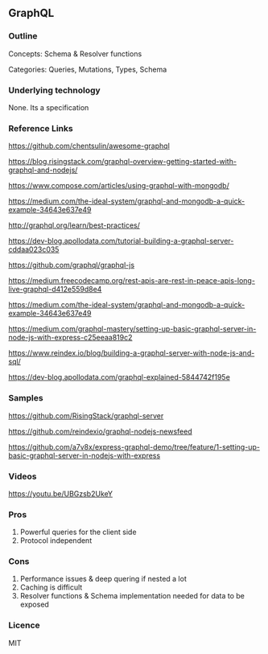 ## GraphQL

### Outline

Concepts: Schema & Resolver functions

Categories: Queries, Mutations, Types, Schema

### Underlying technology

None. Its a specification

### Reference Links

https://github.com/chentsulin/awesome-graphql

https://blog.risingstack.com/graphql-overview-getting-started-with-graphql-and-nodejs/

https://www.compose.com/articles/using-graphql-with-mongodb/

https://medium.com/the-ideal-system/graphql-and-mongodb-a-quick-example-34643e637e49

http://graphql.org/learn/best-practices/

https://dev-blog.apollodata.com/tutorial-building-a-graphql-server-cddaa023c035

https://github.com/graphql/graphql-js

https://medium.freecodecamp.org/rest-apis-are-rest-in-peace-apis-long-live-graphql-d412e559d8e4

https://medium.com/the-ideal-system/graphql-and-mongodb-a-quick-example-34643e637e49

https://medium.com/graphql-mastery/setting-up-basic-graphql-server-in-node-js-with-express-c25eeaa819c2

https://www.reindex.io/blog/building-a-graphql-server-with-node-js-and-sql/

https://dev-blog.apollodata.com/graphql-explained-5844742f195e

### Samples

https://github.com/RisingStack/graphql-server

https://github.com/reindexio/graphql-nodejs-newsfeed

https://github.com/a7v8x/express-graphql-demo/tree/feature/1-setting-up-basic-graphql-server-in-nodejs-with-express

### Videos

https://youtu.be/UBGzsb2UkeY

### Pros

1. Powerful queries for the client side
2. Protocol independent

### Cons

1. Performance issues & deep quering if nested a lot
2. Caching is difficult
3. Resolver functions & Schema implementation needed for data to be exposed

### Licence

MIT